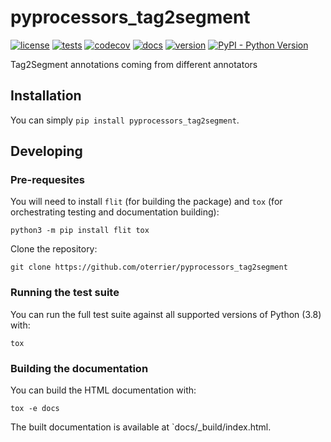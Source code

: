 # pyprocessors_tag2segment

[![license](https://img.shields.io/github/license/oterrier/pyprocessors_tag2segment)](https://github.com/oterrier/pyprocessors_tag2segment/blob/master/LICENSE)
[![tests](https://github.com/oterrier/pyprocessors_tag2segment/workflows/tests/badge.svg)](https://github.com/oterrier/pyprocessors_tag2segment/actions?query=workflow%3Atests)
[![codecov](https://img.shields.io/codecov/c/github/oterrier/pyprocessors_tag2segment)](https://codecov.io/gh/oterrier/pyprocessors_tag2segment)
[![docs](https://img.shields.io/readthedocs/pyprocessors_tag2segment)](https://pyprocessors_tag2segment.readthedocs.io)
[![version](https://img.shields.io/pypi/v/pyprocessors_tag2segment)](https://pypi.org/project/pyprocessors_tag2segment/)
[![PyPI - Python Version](https://img.shields.io/pypi/pyversions/pyprocessors_tag2segment)](https://pypi.org/project/pyprocessors_tag2segment/)

Tag2Segment annotations coming from different annotators

## Installation

You can simply `pip install pyprocessors_tag2segment`.

## Developing

### Pre-requesites

You will need to install `flit` (for building the package) and `tox` (for orchestrating testing and documentation building):

```
python3 -m pip install flit tox
```

Clone the repository:

```
git clone https://github.com/oterrier/pyprocessors_tag2segment
```

### Running the test suite

You can run the full test suite against all supported versions of Python (3.8) with:

```
tox
```

### Building the documentation

You can build the HTML documentation with:

```
tox -e docs
```

The built documentation is available at `docs/_build/index.html.
